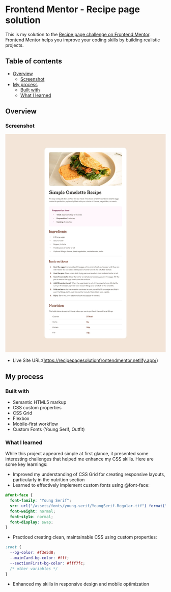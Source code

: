# Frontend Mentor - Recipe page solution

This is my solution to the [Recipe page challenge on Frontend Mentor](https://www.frontendmentor.io/challenges/recipe-page-KiTsR8QQKm). Frontend Mentor helps you improve your coding skills by building realistic projects.

## Table of contents

- [Overview](#overview)
  - [Screenshot](#screenshot)
- [My process](#my-process)
  - [Built with](#built-with)
  - [What I learned](#what-i-learned)

## Overview

### Screenshot

![](./design/desktop-design.jpg)

- Live Site URL:(https://recipepagesolutionfrontendmentor.netlify.app/)

## My process

### Built with

- Semantic HTML5 markup
- CSS custom properties
- CSS Grid
- Flexbox
- Mobile-first workflow
- Custom Fonts (Young Serif, Outfit)

### What I learned

While this project appeared simple at first glance, it presented some interesting challenges that helped me enhance my CSS skills. Here are some key learnings:

- Improved my understanding of CSS Grid for creating responsive layouts, particularly in the nutrition section
- Learned to effectively implement custom fonts using @font-face:

```css
@font-face {
  font-family: "Young Serif";
  src: url("/assets/fonts/young-serif/YoungSerif-Regular.ttf") format("truetype");
  font-weight: normal;
  font-style: normal;
  font-display: swap;
}
```

- Practiced creating clean, maintainable CSS using custom properties:

```css
:root {
  --bg-color: #f3e5d8;
  --mainCard-bg-color: #fff;
  --sectionFirst-bg-color: #fff7fc;
  /* other variables */
}
```

- Enhanced my skills in responsive design and mobile optimization
